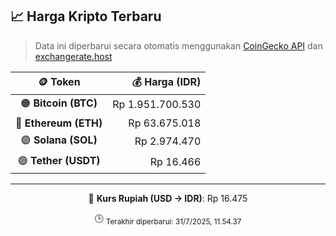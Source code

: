 

<!-- HARGA_KRIPTO -->
## 📈 Harga Kripto Terbaru

> Data ini diperbarui secara otomatis menggunakan [CoinGecko API](https://www.coingecko.com/) dan [exchangerate.host](https://exchangerate.host/)

<div align="center">

| 🪙 Token | 💰 Harga (IDR) |
|:------:|---------------:|
| 🟠 **Bitcoin (BTC)**   | Rp 1.951.700.530 |
| 🔵 **Ethereum (ETH)**  | Rp 63.675.018 |
| 🟣 **Solana (SOL)**    | Rp 2.974.470 |
| 🟢 **Tether (USDT)**   | Rp 16.466 |

---

💱 **Kurs Rupiah (USD → IDR)**: Rp 16.475

🕒 <sub>Terakhir diperbarui: 31/7/2025, 11.54.37</sub>

</div>
<!-- /HARGA_KRIPTO -->